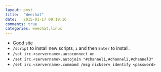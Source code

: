 ```yaml
---
layout: post
title:  "Weechat"
date:   2015-01-17 09:19:16
comments: true
categories: weechat,linux
---
```


*  [Good site][weechat-bitblee]
*  `/script` to install new scripts, `i` and then `Enter` to install.
*  `/set irc.<servername>.autoconnect on`
*  `/set irc.<servername>.autojoin "#channel1,#channel2,#channel3"`
*  `/set irc.<servername>.command /msg nickserv identify <password>`

[weechat-bitblee]: http://zanshin.net/2015/01/10/a-guide-for-setting-up-weechat-and-bitlbee/
